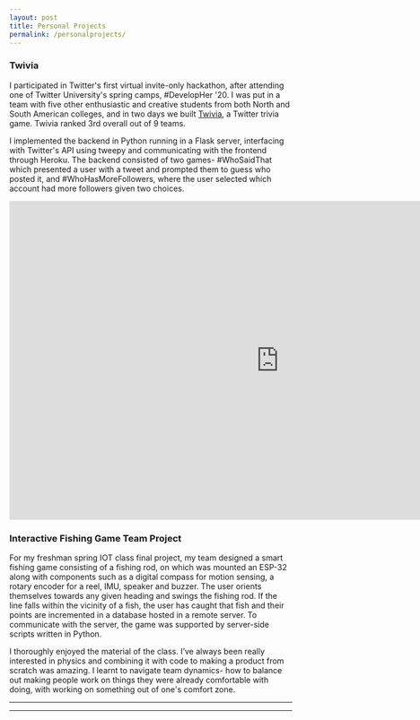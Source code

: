 ```yaml
---
layout: post
title: Personal Projects 
permalink: /personalprojects/
---
```


### Twivia

I participated in Twitter's first virtual invite-only hackathon, after  attending one of Twitter University's spring camps, #DevelopHer '20. I was put in a team with five other enthusiastic and creative students from both North  and South American colleges, and in two days we built [Twivia](bit.ly/twiviadevpost), a Twitter trivia game. Twivia ranked 3rd overall out of 9 teams.

I implemented the backend in Python running in a Flask server, interfacing with Twitter's API using tweepy and communicating with the frontend through Heroku. The backend consisted of two games- #WhoSaidThat which presented a user with a tweet and prompted them to guess who posted it, and #WhoHasMoreFollowers, where the user selected which account had more followers given two choices. 
 
<p><iframe src="https://docs.google.com/presentation/d/e/2PACX-1vQYMDOy3O-ymm3dJLdKwj66DNx1sV0-lwDs7ujlVbOLqG_UDh7VsjkkM4V2_zuYpwxrhACI-_S4GUY7/embed?start=true&loop=true&delayms=3000" frameborder="0" width="960" height="569" allowfullscreen="true" mozallowfullscreen="true" webkitallowfullscreen="true"></iframe></p>

### Interactive Fishing Game Team Project

For my freshman spring IOT class final project, my team designed a smart fishing game consisting of a fishing rod, on which was mounted an ESP-32 along with components such as a digital compass for motion sensing, a rotary encoder for a reel, IMU, speaker and buzzer. The user orients themselves towards any given heading and swings the fishing rod. If the line falls within the vicinity of a fish, the user has caught that fish and their points are incremented in a database hosted in a remote server. To communicate with the server, the game was supported by server-side scripts written in Python.

I thoroughly enjoyed the material of the class. I’ve always been really interested in physics and combining it with code to making a product from scratch was amazing. I learnt to navigate team dynamics- how to balance out making people work on things they were already comfortable with doing, with working on something out of one's comfort zone.

*******
-------

